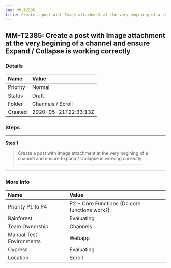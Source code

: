 ```yaml
---
key: MM-T2385
title: Create a post with Image attachment at the very begining of a channel and ensure Expand / Collapse is working correctly
---
```


## MM-T2385: Create a post with Image attachment at the very begining of a channel and ensure Expand / Collapse is working correctly

### Details

| Name     | Value                |
| :------- | :------------------- |
| Priority | Normal               |
| Status   | Draft                |
| Folder   | Channels / Scroll    |
| Created  | 2020-05-21T22:33:13Z |

### Steps

<hr/>

**Step 1**

> <article>Create a post with Image attachment at the very begining of a channel and ensure Expand / Collapse is working correctly<br>————————————————————————————</article>

<hr/>

### More Info

| Name                     | Value                                         |
| :----------------------- | :-------------------------------------------- |
| Priority P1 to P4        | P2 - Core Functions (Do core functions work?) |
| Rainforest               | Evaluating                                    |
| Team Ownership           | Channels                                      |
| Manual Test Environments | Webapp                                        |
| Cypress                  | Evaluating                                    |
| Location                 | Scroll                                        |
